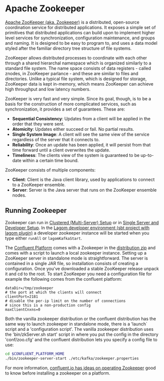 # Apache Zookeeper
[Apache ZooKeeper (aka. Zookeeper)](https://zookeeper.apache.org) is a distributed, open-source coordination service for distributed applications.
It exposes a simple set of primitives that distributed applications can build upon to implement higher level services for synchronization,
configuration maintenance, and groups and naming. It is designed to be easy to program to, and uses a data model
styled after the familiar directory tree structure of file systems.

ZooKeeper allows distributed processes to coordinate with each other through a shared hierarchal namespace which is organized similarly
to a standard file system. The name space consists of data registers - called znodes, in ZooKeeper parlance - and these are similar to
files and directories. Unlike a typical file system, which is designed for storage, ZooKeeper data is kept in-memory, which means
ZooKeeper can achieve high throughput and low latency numbers.

ZooKeeper is very fast and very simple. Since its goal, though, is to be a basis for the construction of more complicated services,
such as synchronization, it provides a set of guarantees. These are:

- __Sequential Consistency__: Updates from a client will be applied in the order that they were sent.
- __Atomicity__: Updates either succeed or fail. No partial results.
- __Single System Image__: A client will see the same view of the service regardless of the server that it connects to.
- __Reliability__: Once an update has been applied, it will persist from that time forward until a client overwrites the update.
- __Timeliness__: The clients view of the system is guaranteed to be up-to-date within a certain time bound.

ZooKeeper consists of multiple components:

- __Client__: Client is the Java client library, used by applications to connect to a ZooKeeper ensemble.
- __Server__: Server is the Java server that runs on the ZooKeeper ensemble nodes.

## Running Zookeeper
Zookeeper can run in [Clustered (Multi-Server) Setup](https://zookeeper.apache.org/doc/trunk/zookeeperAdmin.html#sc_zkMulitServerSetup) or
in [Single Server and Developer Setup](https://zookeeper.apache.org/doc/trunk/zookeeperAdmin.html#sc_singleAndDevSetup). In the [Lagom
developer environment (sbt project with lagom plugin)](http://www.lagomframework.com/documentation/1.3.x/scala/KafkaServer.html) a developer
zookeeper instance will be started when you type either `runAll` or `lagomKafkaStart`.

The [Confluent Platform](http://docs.confluent.io/3.1.2/) comes with a Zookeeper in the [distribution zip](https://www.confluent.io/download/)
and comes with a script to launch a local zookeeper instance. Setting up a ZooKeeper server in standalone mode is straightforward. The server
is contained in a single JAR file, so installation consists of creating a configuration. Once you've downloaded a stable ZooKeeper
release unpack it and cd to the root. To start ZooKeeper you need a configuration file for example the following comes from the confluent platform:

```
dataDir=/tmp/zookeeper
# the port at which the clients will connect
clientPort=2181
# disable the per-ip limit on the number of connections
# since this is a non-production config
maxClientCnxns=0
```

Both the vanilla zookeeper distribution or the confluent distribution has the same way to launch zookeeper in standalone mode,
there is a 'launch` script and a 'configuration script'. The vanilla zookeeper distribution uses the 'bin/zkServer.sh start' script
in where you put the config in the directory 'conf/zoo.cfg' and the confluent distribution lets you specify a config file to use:

```bash
cd $CONFLUENT_PLATFORM_HOME
./bin/zookeeper-server-start ./etc/kafka/zookeeper.properties
```

For more information, [confluent.io has ideas on operating Zookeeper](http://kafka.apache.org/documentation/#zk) good
to know before installing a zookeeper on a platform.